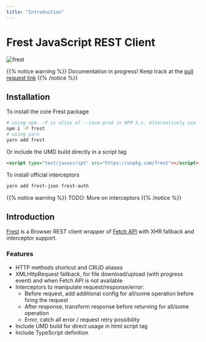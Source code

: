 ```yaml
---
title: "Introduction"
---
```


# Frest JavaScript REST Client

![frest](/img/logo-128.png)

{{% notice warning %}}
Documentation in progress! Keep track at the [pull request link](https://github.com/panjiesw/frest/pull/1)
{{% /notice %}}

## Installation

To install the core Frest package

```bash
# using npm. -P is alias of --save-prod in NPM 5.x. Alternatively use --save
npm i -P frest
# using yarn
yarn add frest
```

Or include the UMD build directly in a script tag

```html
<script type="text/javascript" src="https://unpkg.com/frest"></script>
```

To install official interceptors

```bash
yarn add frest-json frest-auth
```

{{% notice warning %}}
TODO: More on interceptors
{{% /notice %}}

## Introduction

[Frest](https://github.com/panjiesw/frest.git) is a Browser REST client wrapper of [Fetch API](https://developer.mozilla.org/en-US/docs/Web/API/Fetch_API) with XHR fallback and interceptor support.

### Features

- HTTP methods shortcut and CRUD aliases
- XMLHttpRequest fallback, for file download/upload (with progress event) and when Fetch API is not available
- Interceptors to manipulate request/response/error:
  - Before request, add additional config for all/some operation before firing the request
  - After response, transform response before returning for all/some operation
  - Error, catch all error / request retry possibility
- Include UMD build for direct usage in html script tag
- Include TypeScript definition
